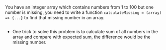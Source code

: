 You have an integer array which contains numbers from 1 to 100 but one number is missing, you need to write a function `calculateMissing = (array) => {...}` to find that missing number in an array.

```javascript

```
* One trick to solve this problem is to calculate sum of all numbers in the array and compare with expected sum, the difference would be the missing number.
